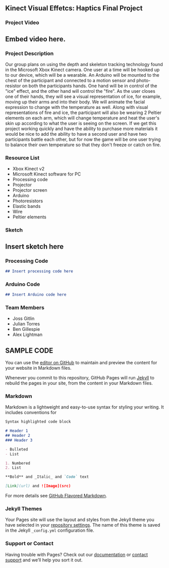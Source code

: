 ## Kinect Visual Effetcs: Haptics Final Project

### Project Video
## Embed video here.

### Project Description
Our group plans on using the depth and skeleton tracking technology found in the Microsoft Xbox Kinect camera.  One user at a time will be hooked up to our device, which will be a wearable.  An Arduino will be mounted to the chest of the participant and connected to a motion sensor and photo-resistor on both the participants hands.  One hand will be in control of the "ice" effect, and the other hand will control the "fire".  As the user closes one of their hands, they will see a visual representation of ice, for example, moving up their arms and into their body.  We will animate the facial expression to change with the temperature as well.  Along with visual representations of fire and ice, the participant will also be wearing 2 Peltier elements on each arm, which will change temperature and heat the user's skin up according to what the user is seeing on the screen.  If we get this project working quickly and have the ability to purchase more materials it would be nice to add the ability to have a second user and have two participants battle each other, but for now the game will be one user trying to balance their own temperature so that they don't freeze or catch on fire.

### Resource List
- Xbox Kinect v2
- Microsoft Kinect software for PC
- Processing code
- Projector
- Projector screen
- Arduino
- Photoresistors
- Elastic bands
- Wire
- Peltier elements

### Sketch
## Insert sketch here

### Processing Code
```markdown
## Insert processing code here
```

### Arduino Code
```markdown
## Insert Arduino code here
```

### Team Members
- Joss Gitlin
- Julian Torres
- Ben Gillespie
- Alex Lightman











## SAMPLE CODE
You can use the [editor on GitHub](https://github.com/alexanderlightman/kinecteffects/edit/master/index.md) to maintain and preview the content for your website in Markdown files.

Whenever you commit to this repository, GitHub Pages will run [Jekyll](https://jekyllrb.com/) to rebuild the pages in your site, from the content in your Markdown files.

### Markdown

Markdown is a lightweight and easy-to-use syntax for styling your writing. It includes conventions for

```markdown
Syntax highlighted code block

# Header 1
## Header 2
### Header 3

- Bulleted
- List

1. Numbered
2. List

**Bold** and _Italic_ and `Code` text

[Link](url) and ![Image](src)
```

For more details see [GitHub Flavored Markdown](https://guides.github.com/features/mastering-markdown/).

### Jekyll Themes

Your Pages site will use the layout and styles from the Jekyll theme you have selected in your [repository settings](https://github.com/alexanderlightman/kinecteffects/settings). The name of this theme is saved in the Jekyll `_config.yml` configuration file.

### Support or Contact

Having trouble with Pages? Check out our [documentation](https://help.github.com/categories/github-pages-basics/) or [contact support](https://github.com/contact) and we’ll help you sort it out.
